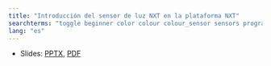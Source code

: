 ```yaml
---
title: "Introducción del sensor de luz NXT en la plataforma NXT"
searchterms: "toggle beginner color colour colour_sensor sensors programming_app colour_sensor color_sensor reflected_light light_sensor color_mode colour_mode light_sesnsor light nxt nxt_light"
lang: "es"
---
```

 <ul>
 <li class="ng-binding">Slides:
 <a href="ProgrammingLessons/beginner/LightNXT.pptx">PPTX</a>,
 <a href="ProgrammingLessons/beginner/LightNXT.pdf">PDF</a>
 </li>
 </ul>
